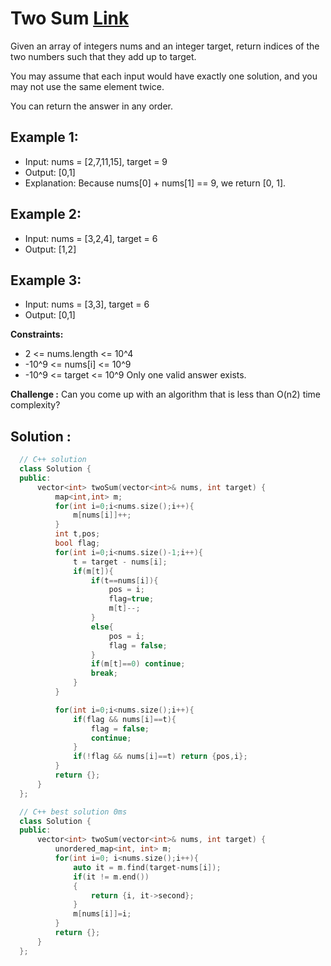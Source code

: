 # Two Sum [Link](https://leetcode.com/problems/two-sum/)

Given an array of integers nums and an integer target, return indices of the two numbers such that they add up to target.

You may assume that each input would have exactly one solution, and you may not use the same element twice.

You can return the answer in any order.

## Example 1:

- Input: nums = [2,7,11,15], target = 9
- Output: [0,1]
- Explanation: Because nums[0] + nums[1] == 9, we return [0, 1].

## Example 2:

- Input: nums = [3,2,4], target = 6
- Output: [1,2]

## Example 3:

- Input: nums = [3,3], target = 6
- Output: [0,1]

**Constraints:**

- 2 <= nums.length <= 10^4
- -10^9 <= nums[i] <= 10^9
- -10^9 <= target <= 10^9
Only one valid answer exists.

**Challenge :** Can you come up with an algorithm that is less than O(n2) time complexity?

## Solution :

```C++
  // C++ solution
  class Solution {
  public:
      vector<int> twoSum(vector<int>& nums, int target) {
          map<int,int> m;
          for(int i=0;i<nums.size();i++){
              m[nums[i]]++;
          }
          int t,pos;
          bool flag;
          for(int i=0;i<nums.size()-1;i++){
              t = target - nums[i];
              if(m[t]){
                  if(t==nums[i]){
                      pos = i;
                      flag=true;
                      m[t]--;
                  }
                  else{
                      pos = i;
                      flag = false;
                  }
                  if(m[t]==0) continue;
                  break;
              }
          }

          for(int i=0;i<nums.size();i++){
              if(flag && nums[i]==t){
                  flag = false;
                  continue;
              }
              if(!flag && nums[i]==t) return {pos,i}; 
          }
          return {};
      }
  };
```

```C++
  // C++ best solution 0ms
  class Solution {
  public:
      vector<int> twoSum(vector<int>& nums, int target) {
          unordered_map<int, int> m;
          for(int i=0; i<nums.size();i++){
              auto it = m.find(target-nums[i]);
              if(it != m.end())
              {
                  return {i, it->second};
              }
              m[nums[i]]=i;
          }
          return {};
      }
  };
  
```
